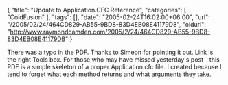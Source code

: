 {
	"title": "Update to Application.CFC Reference",
	"categories": [
		"ColdFusion"
	],
	"tags": [],
	"date": "2005-02-24T16:02:00+06:00",
	"url": "/2005/02/24/464CD829-AB55-9BD8-83D4EB08E41179D8",
	"oldurl": "http://www.raymondcamden.com/2005/2/24/464CD829-AB55-9BD8-83D4EB08E41179D8"
}

There was a typo in the PDF. Thanks to Simeon for pointing it out. Link is the right Tools box. For those who may have missed yesterday's post - this PDF is a simple skeleton of a proper Application.cfc file. I created because I tend to forget what each method returns and what arguments they take.